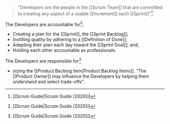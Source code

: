 

> "Developers are the people in the [[Scrum Team]] that are committed to creating any aspect of a usable [[Increment]] each [[Sprint]]"[^scrum-guide-2020].

The Developers are accountable for[^scrum-guide-2020]:
- Creating a plan for the [[Sprint]], the [[Sprint Backlog]];
- Instilling quality by adhering to a [[Definition of Done]];
- Adapting their plan each day toward the [[Sprint Goal]]; and,
- Holding each other accountable as professionals.

The Developers are responsible for[^scrum-guide-2020]
- sizing the [[Product Backlog item|Product Backlog items]]. "The [[Product Owner]] may influence the Developers by helping them understand and select trade-offs".

[^scrum-guide-2020]: [[Scrum Guide|Scrum Guide (2020)]]
